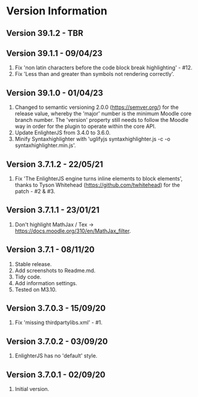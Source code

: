 Version Information
===================
Version 39.1.2 - TBR
--------------------------

Version 39.1.1 - 09/04/23
--------------------------
1. Fix 'non latin characters before the code block break highlighting' - #12.
2. Fix 'Less than and greater than symbols not rendering correctly'.

Version 39.1.0 - 01/04/23
--------------------------
1. Changed to semantic versioning 2.0.0 (https://semver.org/) for the release value, whereby the 'major' number is the minimum Moodle
   core branch number.  The 'version' property still needs to follow the Moodle way in order for the plugin to operate within the core
   API.
2. Update EnlighterJS from 3.4.0 to 3.6.0.
3. Minify Syntaxhighlighter with 'uglifyjs syntaxhighlighter.js -c -o syntaxhighlighter.min.js'.

Version 3.7.1.2 - 22/05/21
--------------------------
1. Fix 'The EnlighterJS engine turns inline elements to block elements', thanks to
   Tyson Whitehead (https://github.com/twhitehead) for the patch - #2 & #3.

Version 3.7.1.1 - 23/01/21
--------------------------
1. Don't highlight MathJax / Tex -> https://docs.moodle.org/310/en/MathJax_filter.

Version 3.7.1   - 08/11/20
--------------------------
1. Stable release.
2. Add screenshots to Readme.md.
3. Tidy code.
4. Add information settings.
5. Tested on M3.10.

Version 3.7.0.3 - 15/09/20
--------------------------
1. Fix 'missing thirdpartylibs.xml' - #1.

Version 3.7.0.2 - 03/09/20
--------------------------
1. EnlighterJS has no 'default' style.

Version 3.7.0.1 - 02/09/20
--------------------------
1. Initial version.
